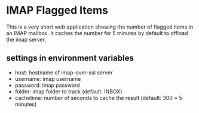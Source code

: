 # IMAP Flagged Items

This is a very short web application showing the number of flagged items in an IMAP mailbox. It caches the number for 5 minutes by default to offload the imap server.

## settings in environment variables
* host: hostname of imap-over-ssl server
* username: imap username
* password: imap password
* folder: imap folder to track (default: INBOX)
* cachetime: number of seconds to cache the result (default: 300 = 5 minutes)
